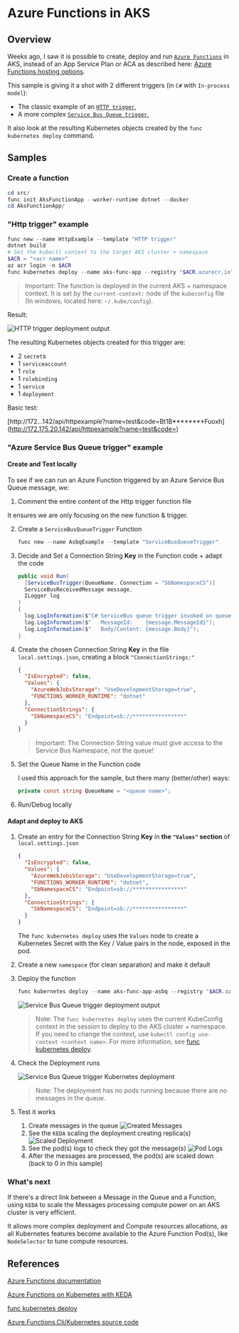 # Azure Functions in AKS

## Overview

Weeks ago, I saw it is possible to create, deploy and run [`Azure Functions`](https://learn.microsoft.com/en-us/azure/azure-functions/) in AKS, instead of an App Service Plan or ACA as described here: [Azure Functions hosting options](https://learn.microsoft.com/en-us/azure/azure-functions/functions-scale#overview-of-plans).

This sample is giving it a shot with 2 different triggers (in `C#` with `In-process model`):

- The classic example of an [`HTTP trigger`](https://learn.microsoft.com/en-us/azure/azure-functions/functions-bindings-http-webhook-trigger?tabs=python-v2%2Cin-process%2Cnodejs-v4%2Cfunctionsv2&pivots=programming-language-csharp),
- A more complex [`Service Bus Queue trigger`](https://learn.microsoft.com/en-us/azure/azure-functions/functions-bindings-service-bus-trigger?tabs=python-v2%2Cin-process%2Cnodejs-v4%2Cextensionv5&pivots=programming-language-csharp),

It also look at the resulting Kubernetes objects created by the `func kubernetes deploy` command.

## Samples

### Create a function

```powershell
cd src/
func init AksFunctionApp --worker-runtime dotnet --docker
cd AksFunctionApp/
```

### "Http trigger" example

```powershell
func new --name HttpExample --template "HTTP trigger"
dotnet build
# Set the kubectl context to the target AKS cluster + namespace
$ACR = "<acr name>"
az acr login -n $ACR
func kubernetes deploy --name aks-func-app --registry "$ACR.azurecr.io"
```

> Important: The function is deployed in the current AKS + namespace context. It is set by the `current-context:` node of the `kubeconfig` file (In windows, located here: `~/.kube/config`).

Result:

![HTTP trigger deployment output](./img/deploy-http-output.jpg)

The resulting Kubernetes objects created for this trigger are:

- 2 `secret`s
- 1 `serviceaccount`
- 1 `role`
- 1 `rolebinding`
- 1 `service`
- 1 `deployment`

Basic test:

[http://172.*.*.142/api/httpexample?name=test&code=Bt1B********Fuoxh](http://172.175.20.142/api/httpexample?name=test&code=<API key>)

### "Azure Service Bus Queue trigger" example

#### Create and Test locally

To see if we can run an Azure Function triggered by an Azure Service Bus Queue message, we:

1. Comment the entire content of the Http trigger function file

It ensures we are only focusing on the new function & trigger.

2. Create a `ServiceBusQueueTrigger` Function

    ```powershell
    func new --name AsbqExample --template "ServiceBusQueueTrigger"
    ```

3. Decide and Set a Connection String **Key** in the Function code + adapt the code

    ```csharp
    public void Run(
      [ServiceBusTrigger(QueueName, Connection = "SbNamespaceCS")]
      ServiceBusReceivedMessage message,
      ILogger log
    )
    {
      log.LogInformation($"C# ServiceBus queue trigger invoked on queue: {QueueName}");
      log.LogInformation($"   MessageId:    {message.MessageId}");
      log.LogInformation($"   Body/Content: {message.Body}");
    }
    ```

4. Create the chosen Connection String **Key** in the file `local.settings.json`, creating a block `"ConnectionStrings:"`

    ```json
    {
      "IsEncrypted": false,
      "Values": {
        "AzureWebJobsStorage": "UseDevelopmentStorage=true",
        "FUNCTIONS_WORKER_RUNTIME": "dotnet"
      },
      "ConnectionStrings": {
        "SbNamespaceCS": "Endpoint=sb://****************"
      }
    }
    ```

   > Important: The Connection String value must give access to the Service Bus Namespace, not the queue!

5. Set the Queue Name in the Function code

    I used this approach for the sample, but there many (better/other) ways:

    ```csharp
    private const string QueueName = "<queue name>";
    ```

6. Run/Debug locally

#### Adapt and deploy to AKS

1. Create an entry for the Connection String **Key** in **the `"Values"` section** of `local.settings.json`

    ```json
    {
      "IsEncrypted": false,
      "Values": {
        "AzureWebJobsStorage": "UseDevelopmentStorage=true",
        "FUNCTIONS_WORKER_RUNTIME": "dotnet",
        "SbNamespaceCS": "Endpoint=sb://****************"
      },
      "ConnectionStrings": {
        "SbNamespaceCS": "Endpoint=sb://****************"
      }
    }
    ```

   The `func kubernetes deploy` uses the `Values` node to create a Kubernetes Secret with the Key / Value pairs in the node, exposed in the pod.

2. Create a new `namespace` (for clean separation) and make it default

3. Deploy the function

    ```powershell
    func kubernetes deploy --name aks-func-app-asbq --registry "$ACR.azurecr.io"
    ```

    ![Service Bus Queue trigger deployment output](./img/deploy-asbq-output.jpg)

    > Note: The `func kubernetes deploy` uses the current KubeConfig context in the session to deploy to the AKS cluster + namespace.
    > If you need to change the context, use `kubectl config use-context <context name>`.
    > For more information, see [func kubernetes deploy](https://learn.microsoft.com/en-us/azure/azure-functions/functions-core-tools-reference?tabs=v2#func-kubernetes-deploy).

4. Check the Deployment runs

    ![Service Bus Queue trigger Kubernetes deployment](./img/asbq-deployment-result.jpg)

    > Note: The deployment has no pods running because there are no messages in the queue.

5. Test it works

    1. Create messages in the queue
    ![Created Messages](./img/created-messages.jpg)
    2. See the `KEDA` scaling the deployment creating replica(s)
    ![Scaled Deployment](./img/scaled-deployment.jpg)
    3. See the pod(s) logs to check they got the message(s)
    ![Pod Logs](./img/pods-logs.jpg)
    4. After the messages are processed, the pod(s) are scaled down (back to 0 in this sample)

### What's next

If there's a direct link between a Message in the Queue and a Function, using `KEDA` to scale the Messages processing compute power on an AKS cluster is very efficient.

It allows more complex deployment and Compute resources allocations, as all Kubernetes features become available to the Azure Function Pod(s), like `NodeSelector` to tune compute resources.

## References

[Azure Functions documentation](https://learn.microsoft.com/en-us/azure/azure-functions/)

[Azure Functions on Kubernetes with KEDA](https://learn.microsoft.com/en-us/azure/azure-functions/functions-kubernetes-keda)

[func kubernetes deploy](https://learn.microsoft.com/en-us/azure/azure-functions/functions-core-tools-reference?tabs=v2#func-kubernetes-deploy)

[Azure.Functions.Cli/Kubernetes source code](https://github.com/Azure/azure-functions-core-tools/tree/v4.x/src/Azure.Functions.Cli/Kubernetes)
